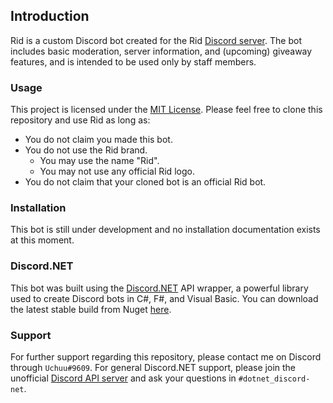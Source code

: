 ## Introduction
Rid is a custom Discord bot created for the Rid [Discord server](https://discord.gg/P6dgPQ). The bot includes basic moderation, server information, and (upcoming) giveaway features, and is intended to be used only by staff members.

### Usage
This project is licensed under the [MIT License](https://github.com/Uchuuuu/Rid/blob/master/LICENSE). Please feel free to clone this repository and use Rid as long as:
- You do not claim you made this bot.
- You do not use the Rid brand.
    - You may use the name "Rid".
    - You may not use any official Rid logo. 
- You do not claim that your cloned bot is an official Rid bot.

### Installation
This bot is still under development and no installation documentation exists at this moment.

### Discord.NET
This bot was built using the [Discord.NET](https://github.com/discord-net/Discord.Net/tree/dev) API wrapper, a powerful library used to create Discord bots in C#, F#, and Visual Basic. You can download the latest stable build from Nuget [here](https://www.nuget.org/packages/Discord.Net/).

### Support
For further support regarding this repository, please contact me on Discord through `Uchuu#9609`. For general Discord.NET support, please join the unofficial [Discord API server](https://discord.gg/discord-api) and ask your questions in `#dotnet_discord-net`.